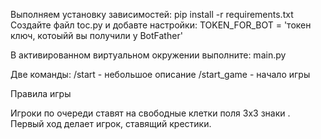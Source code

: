 Выполняем установку зависимостей:
pip install -r requirements.txt
Создайте файл toc.py и добавте настройки:
TOKEN_FOR_BOT = 'токен ключ, котоыйй вы получили у BotFather'


В активированном виртуальном окружении выполните:
main.py


Две команды:
/start - небольшое описание
/start_game - начало игры

Правила игры

Игроки по очереди ставят на свободные клетки поля 3х3 знаки .  Первый ход делает игрок, ставящий крестики.
